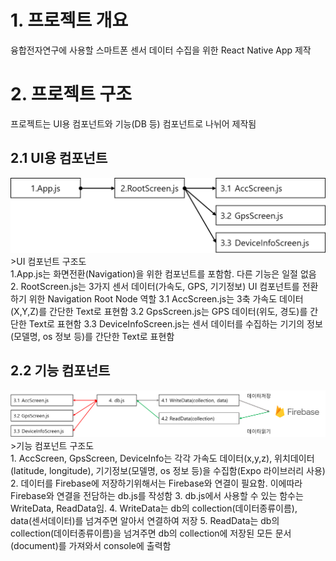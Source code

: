 # __1. 프로젝트 개요__
융합전자연구에 사용할 스마트폰 센서 데이터 수집을 위한 React Native App 제작

# __2. 프로젝트 구조__
프로젝트는 UI용 컴포넌트와 기능(DB 등) 컴포넌트로 나뉘어 제작됨

## __2.1 UI용 컴포넌트__
<img src='./UI 컴포넌트 구조도.png' />
>UI 컴포넌트 구조도 <br>
1.App.js는 화면전환(Navigation)을 위한 컴포넌트를 포함함. 다른 기능은 일절 없음
2. RootScreen.js는 3가지 센서 데이터(가속도, GPS, 기기정보) UI 컴포넌트를 전환하기 위한 Navigation Root Node 역할
3.1 AccScreen.js는 3축 가속도 데이터(X,Y,Z)를 간단한 Text로 표현함 
3.2 GpsScreen.js는 GPS 데이터(위도, 경도)를 간단한 Text로 표현함
3.3 DeviceInfoScreen.js는 센서 데이터를 수집하는 기기의 정보(모델명, os 정보 등)를 간단한 Text로 표현함

## __2.2 기능 컴포넌트__
<img src='./기능 컴포넌트 구조도.png'/>
>기능 컴포넌트 구조도<br>
1. AccScreen, GpsScreen, DeviceInfo는 각각 가속도 데이터(x,y,z), 위치데이터(latitude, longitude), 기기정보(모델명, os 정보 등)을 수집함(Expo 라이브러리 사용)
2. 데이터를 Firebase에 저장하기위해서는 Firebase와 연결이 필요함. 이에따라 Firebase와 연결을 전담하는 db.js를 작성함
3. db.js에서 사용할 수 있는 함수는 WriteData, ReadData임.
4. WriteData는 db의 collection(데이터종류이름), data(센서데이터)를 넘겨주면 알아서 연결하여 저장 
5. ReadData는 db의 collection(데이터종류이름)을 넘겨주면 db의 collection에 저장된 모든 문서(document)를 가져와서 console에 출력함



